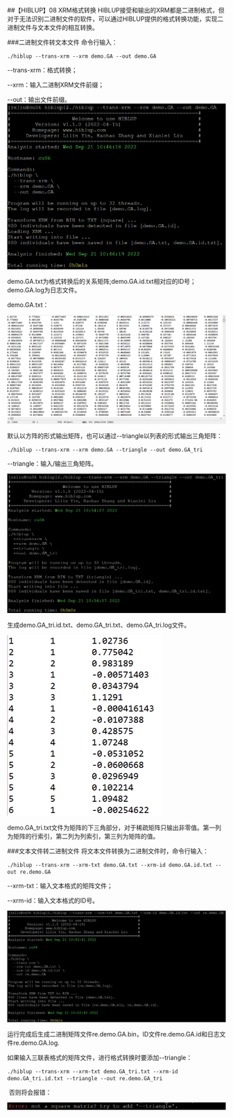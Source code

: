 ##【HIBLUP】08 XRM格式转换
HIBLUP接受和输出的XRM都是二进制格式，但对于无法识别二进制文件的软件，可以通过HIBLUP提供的格式转换功能，实现二进制文件与文本文件的相互转换。

###二进制文件转文本文件
命令行输入：
```​
./hiblup --trans-xrm --xrm demo.GA --out demo.GA
```

--trans-xrm：格式转换；

--xrm：输入二进制XRM文件前缀；

--out：输出文件前缀。
​
![](picture/1.png)

demo.GA.txt为格式转换后的关系矩阵;demo.GA.id.txt相对应的ID号；demo.GA.log为日志文件。

demo.GA.txt：

![](picture/2.png)

默认以方阵的形式输出矩阵，也可以通过--triangle以列表的形式输出三角矩阵：

```​
./hiblup --trans-xrm --xrm demo.GA --triangle --out demo.GA_tri
```

--triangle：输入/输出三角矩阵。

![](picture/3.png)

生成demo.GA_tri.id.txt、demo.GA_tri.txt、demo.GA_tri.log文件。

![](picture/4.png)

demo.GA_tri.txt文件为矩阵的下三角部分，对于稀疏矩阵只输出非零值。第一列为矩阵的行索引，第二列为列索引，第三列为矩阵的值。

###文本文件转二进制文件
将文本文件转换为二进制文件时，命令行输入：

```​
./hiblup --trans-xrm --xrm-txt demo.GA.txt --xrm-id demo.GA.id.txt --out re.demo.GA
```

--xrm-txt：输入文本格式的矩阵文件；

--xrm-id：输入文本格式的ID号。

![](picture/5.png)

运行完成后生成二进制矩阵文件re.demo.GA.bin，ID文件re.demo.GA.id和日志文件re.demo.GA.log.

如果输入三联表格式的矩阵文件，进行格式转换时要添加--triangle：

```​
./hiblup --trans-xrm --xrm-txt demo.GA_tri.txt --xrm-id demo.GA_tri.id.txt --triangle --out re.demo.GA_tri
```

​
否则将会报错：

![](picture/6.png)​